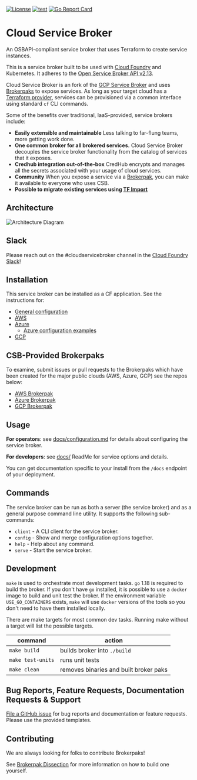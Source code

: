 [![License](https://img.shields.io/badge/license-Apache%202.0-blue.svg)](https://opensource.org/licenses/Apache-2.0)
[![test](https://github.com/cloudfoundry/cloud-service-broker/workflows/test/badge.svg?branch=master)](https://github.com/cloudfoundry/cloud-service-broker/actions?query=workflow%3Atest+branch%3Amaster)
[![Go Report Card](https://goreportcard.com/badge/github.com/cloudfoundry/cloud-service-broker)](https://goreportcard.com/report/github.com/cloudfoundry/cloud-service-broker)

# Cloud Service Broker
An OSBAPI-compliant service broker that uses Terraform to create service instances.

This is a service broker built to be used with [Cloud Foundry](https://docs.cloudfoundry.org/services/overview.html) and Kubernetes. It adheres to the [Open Service Broker API v2.13](https://github.com/openservicebrokerapi/servicebroker/blob/v2.13/spec.md).

Cloud Service Broker is an fork of the [GCP Service Broker](https://github.com/GoogleCloudPlatform/gcp-service-broker) and uses [Brokerpaks](https://github.com/cloudfoundry/cloud-service-broker/blob/master/docs/brokerpak-intro.md) to expose services. As long as your target cloud has a [Terraform provider](https://www.terraform.io/docs/providers/index.html), services can be provisioned via a common interface using standard `cf` CLI commands.

Some of the benefits over traditional, IaaS-provided, service brokers include: 
- **Easily extensible and maintainable** Less talking to far-flung teams, more getting work done. 
- **One common broker for all brokered services.** Cloud Service Broker decouples the service broker functionality from the catalog of services that it exposes.
- **Credhub integration out-of-the-box** CredHub encrypts and manages all the secrets associated with your usage of cloud services.
- **Community** When you expose a service via a [Brokerpak](https://github.com/cloudfoundry/cloud-service-broker/blob/master/docs/brokerpak-intro.md), you can make it available to everyone who uses CSB.
- **Possible to migrate existing services using [TF Import](https://www.terraform.io/docs/import/index.html)**

## Architecture
![Architecture Diagram](https://lh6.googleusercontent.com/GoNJx-4dQ51pEY6mCLkus1peKhZJbDMj4JHpdu83stfQrbcsjd45ypBPzpspfWAPPYrc63BREaawwRHS4Ht4U7m2yWAHItwaIgfuwUtn_KxfF96s6Jby7BRIliZ6BZz1HL-KhaI)


## Slack
Please reach out on the #cloudservicebroker channel in the [Cloud Foundry Slack](https://slack.cloudfoundry.org/)! 

## Installation

This service broker can be installed as a CF application. See the instructions for:

* [General configuration](./docs/configuration.md)
* [AWS](https://github.com/cloudfoundry/csb-brokerpak-aws/blob/main/docs/aws-installation.md)
* [Azure](https://github.com/cloudfoundry/csb-brokerpak-azure/blob/main/docs/azure-installation.md)
  * [Azure configuration examples](https://github.com/cloudfoundry/csb-brokerpak-azure/blob/main/docs/azure-example-configs.md)
* [GCP](https://github.com/cloudfoundry/csb-brokerpak-gcp/blob/main/docs/gcp-installation.md)


## CSB-Provided Brokerpaks 

To examine, submit issues or pull requests to the Brokerpaks which have been created for the major public clouds (AWS, Azure, GCP) see the repos below:

* [AWS Brokerpak](https://github.com/cloudfoundry/csb-brokerpak-aws)
* [Azure Brokerpak](https://github.com/cloudfoundry/csb-brokerpak-azure)
* [GCP Brokerpak](https://github.com/cloudfoundry/csb-brokerpak-gcp)

## Usage

**For operators**: see [docs/configuration.md](./docs/configuration.md) for details about configuring the service broker.

**For developers**: see [docs/](./docs) ReadMe for service options and details.

You can get documentation specific to your install from the `/docs` endpoint of your deployment.


## Commands

The service broker can be run as both a server (the service broker) and as a general purpose command line utility.
It supports the following sub-commands:

 * `client` - A CLI client for the service broker.
 * `config` - Show and merge configuration options together.
 * `help` - Help about any command.
 * `serve` - Start the service broker.

## Development

`make` is used to orchestrate most development tasks. 
`go` 1.18 is required to build the broker. If you don't have `go` installed, it is possible to use a `docker` image to build and unit test the broker. If the environment variable `USE_GO_CONTAINERS` exists, `make` will use `docker` versions of the tools so you don't need to have them installed locally. 

There are make targets for most common dev tasks. Running make without a target will list the possible targets.

| command | action |
|---------|--------|
`make build` | builds broker into `./build`
`make test-units` | runs unit tests
`make clean` | removes binaries and built broker paks

## Bug Reports, Feature Requests, Documentation Requests & Support

[File a GitHub issue](https://github.com/cloudfoundry/cloud-service-broker/issues) for bug reports and documentation or feature requests. Please use the provided templates.  

## Contributing
We are always looking for folks to contribute Brokerpaks! 

See [Brokerpak Dissection](https://github.com/cloudfoundry/cloud-service-broker/blob/master/docs/brokerpak-dissection.md) for more information on how to build one yourself.
